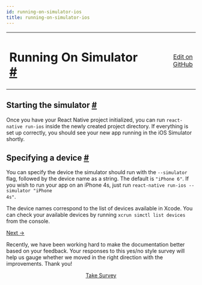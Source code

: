 ```yaml
---
id: running-on-simulator-ios
title: running-on-simulator-ios
---
```

<a id="content"></a><table width="100%"><tbody><tr><td><h1><a class="anchor" name="running-on-simulator"></a>Running On Simulator <a class="hash-link" href="docs/running-on-simulator-ios.html#running-on-simulator">#</a></h1></td><td style="text-align:right;"><a target="_blank" href="https://github.com/facebook/react-native/blob/0.29-stable/docs/RunningOnSimulatorIOS.md">Edit on GitHub</a></td></tr></tbody></table><div><h2><a class="anchor" name="starting-the-simulator"></a>Starting the simulator <a class="hash-link" href="docs/running-on-simulator-ios.html#starting-the-simulator">#</a></h2><p>Once you have your React Native project initialized, you can run <code>react-native run-ios</code> inside the newly created project directory. If everything is set up correctly, you should see your new app running in the iOS Simulator shortly.</p><h2><a class="anchor" name="specifying-a-device"></a>Specifying a device <a class="hash-link" href="docs/running-on-simulator-ios.html#specifying-a-device">#</a></h2><p>You can specify the device the simulator should run with the <code>--simulator</code> flag, followed by the device name as a string. The default is <code>"iPhone 6"</code>. If you wish to run your app on an iPhone 4s, just run <code>react-native run-ios --simulator "iPhone 4s"</code>.</p><p>The device names correspond to the list of devices available in Xcode. You can check your available devices by running <code>xcrun simctl list devices</code> from the console.</p></div><div class="docs-prevnext"><a class="docs-next" href="docs/communication-ios.html#content">Next →</a></div><div class="survey"><div class="survey-image"></div><p>Recently, we have been working hard to make the documentation better based on your feedback. Your responses to this yes/no style survey will help us gauge whether we moved in the right direction with the improvements. Thank you!</p><center><a class="button" href="https://www.facebook.com/survey?oid=516954245168428">Take Survey</a></center></div>